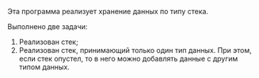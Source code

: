Эта программа реализует хранение данных по типу стека.

Выполнено две задачи:
1. Реализован стек;
2. Реализован стек, принимающий только один тип данных. При этом, если стек опустел, то в него можно добавлять данные с другим типом данных.

